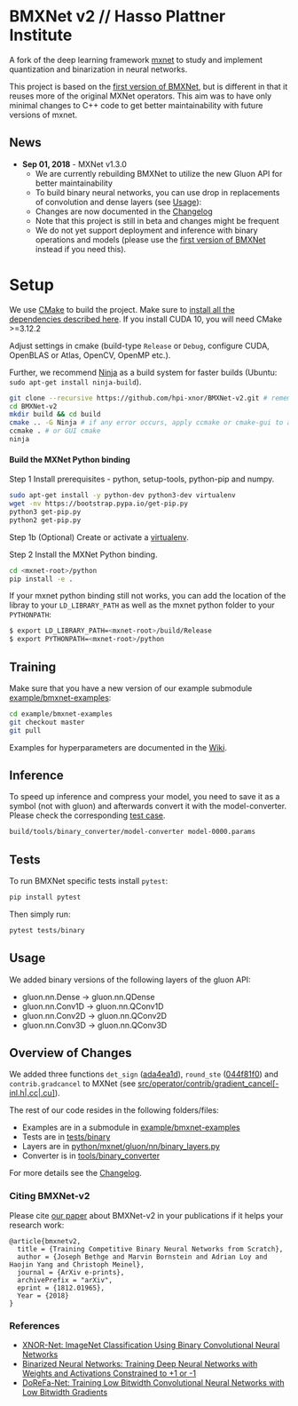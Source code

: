 # BMXNet v2 // Hasso Plattner Institute

A fork of the deep learning framework [mxnet](http://mxnet.io) to study and implement quantization and binarization in neural networks.

This project is based on the [first version of BMXNet](https://github.com/hpi-xnor/BMXNet), but is different in that it reuses more of the original MXNet operators.
This aim was to have only minimal changes to C++ code to get better maintainability with future versions of mxnet.

## News

- **Sep 01, 2018** - MXNet v1.3.0
    - We are currently rebuilding BMXNet to utilize the new Gluon API for better maintainability
    - To build binary neural networks, you can use drop in replacements of convolution and dense layers (see [Usage](#usage)):
    - Changes are now documented in the [Changelog](CHANGELOG.md)
    - Note that this project is still in beta and changes might be frequent
    - We do not yet support deployment and inference with binary operations and models (please use the [first version of BMXNet](https://github.com/hpi-xnor/BMXNet) instead if you need this).

# Setup

We use [CMake](https://cmake.org/download/) to build the project.
Make sure to [install all the dependencies described here](docs/install/build_from_source.md#prerequisites).
If you install CUDA 10, you will need CMake >=3.12.2

Adjust settings in cmake (build-type ``Release`` or ``Debug``, configure CUDA, OpenBLAS or Atlas, OpenCV, OpenMP etc.).

Further, we recommend [Ninja](https://ninja-build.org/) as a build system for faster builds (Ubuntu: `sudo apt-get install ninja-build`).

```bash
git clone --recursive https://github.com/hpi-xnor/BMXNet-v2.git # remember to include the --recursive
cd BMXNet-v2
mkdir build && cd build
cmake .. -G Ninja # if any error occurs, apply ccmake or cmake-gui to adjust the cmake config.
ccmake . # or GUI cmake
ninja
```

#### Build the MXNet Python binding

Step 1 Install prerequisites - python, setup-tools, python-pip and numpy.
```bash
sudo apt-get install -y python-dev python3-dev virtualenv
wget -nv https://bootstrap.pypa.io/get-pip.py
python3 get-pip.py
python2 get-pip.py
```

Step 1b (Optional) Create or activate a [virtualenv](https://virtualenv.pypa.io/).

Step 2 Install the MXNet Python binding.
```bash
cd <mxnet-root>/python
pip install -e .
```

If your mxnet python binding still not works, you can add the location of the libray to your ``LD_LIBRARY_PATH`` as well as the mxnet python folder to your ``PYTHONPATH``:
```bash
$ export LD_LIBRARY_PATH=<mxnet-root>/build/Release
$ export PYTHONPATH=<mxnet-root>/python
```

## Training

Make sure that you have a new version of our example submodule [example/bmxnet-examples](https://github.com/hpi-xnor/BMXNet-v2-examples/):
```bash
cd example/bmxnet-examples
git checkout master
git pull
```

Examples for hyperparameters are documented in the [Wiki](https://github.com/hpi-xnor/BMXNet-v2-wiki/blob/master/hyperparameters.md).

## Inference

To speed up inference and compress your model, you need to save it as a symbol (not with gluon) and afterwards convert it with the model-converter.
Please check the corresponding [test case](tests/binary/test_converter.py).
```bash
build/tools/binary_converter/model-converter model-0000.params
```

## Tests

To run BMXNet specific tests install `pytest`:
```bash
pip install pytest
```

Then simply run:
```bash
pytest tests/binary
```

## Usage

We added binary versions of the following layers of the gluon API:
- gluon.nn.Dense -> gluon.nn.QDense
- gluon.nn.Conv1D -> gluon.nn.QConv1D
- gluon.nn.Conv2D -> gluon.nn.QConv2D
- gluon.nn.Conv3D -> gluon.nn.QConv3D

## Overview of Changes

We added three functions `det_sign` ([ada4ea1d](https://github.com/hpi-xnor/BMXNet-v2/commit/ada4ea1d4418cfdd6cbc6d0159e1a716cb01cd85)), `round_ste` ([044f81f0](https://github.com/hpi-xnor/BMXNet-v2/commit/044f81f028887b9842070df28b28de394bd07516)) and `contrib.gradcancel` to MXNet (see [src/operator/contrib/gradient_cancel[-inl.h|.cc|.cu]](src/operator/contrib)).

The rest of our code resides in the following folders/files:
- Examples are in a submodule in [example/bmxnet-examples](https://github.com/hpi-xnor/BMXNet-v2-examples)
- Tests are in [tests/binary](tests/binary)
- Layers are in [python/mxnet/gluon/nn/binary_layers.py](python/mxnet/gluon/nn/binary_layers.py)
- Converter is in [tools/binary_converter](tools/binary_converter)

For more details see the [Changelog](CHANGELOG.md).

### Citing BMXNet-v2

Please cite [our paper](https://arxiv.org/abs/1812.01965) about BMXNet-v2 in your publications if it helps your research work:

```text
@article{bmxnetv2,
  title = {Training Competitive Binary Neural Networks from Scratch},
  author = {Joseph Bethge and Marvin Bornstein and Adrian Loy and Haojin Yang and Christoph Meinel},
  journal = {ArXiv e-prints},
  archivePrefix = "arXiv",
  eprint = {1812.01965},
  Year = {2018}
}
```

### References

- [XNOR-Net: ImageNet Classification Using Binary Convolutional Neural Networks](https://arxiv.org/abs/1603.05279)
- [Binarized Neural Networks: Training Deep Neural Networks with Weights and Activations Constrained to +1 or -1](https://arxiv.org/abs/1602.02830)
- [DoReFa-Net: Training Low Bitwidth Convolutional Neural Networks with Low Bitwidth Gradients](https://arxiv.org/abs/1606.06160)
